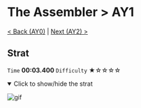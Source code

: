 # The Assembler > AY1

[< Back (AY0)](https://github.com/Doublevil/scbspeedrun/blob/main/levels/A/AY0.md) | [Next (AY2) >](https://github.com/Doublevil/scbspeedrun/blob/main/levels/A/AY2.md)

## Strat

`Time` **00:03.400** `Difficulty` ★☆☆☆☆
<details open>
  <summary>Click to show/hide the strat</summary>

  ![gif](https://github.com/Doublevil/scbspeedrun/blob/main/media/levels/A/AY1_Strat.webp)
</details>
